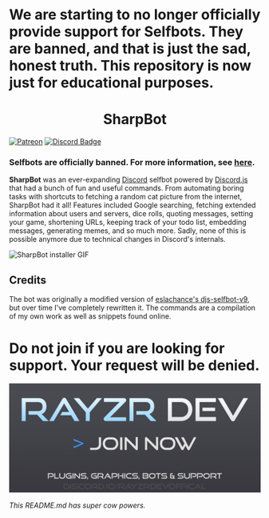 # We are starting to no longer officially provide support for Selfbots. They are banned, and that is just the sad, honest truth. This repository is now just for educational purposes.

<h1 align="center">SharpBot</h1>

[![Patreon](http://ionicabizau.github.io/badges/patreon.svg)](https://patreon.com/Rayzr522)
[![Discord Badge](https://discordapp.com/api/guilds/282207139752050688/embed.png)](https://discord.io/rayzrdevofficial)

### Selfbots are officially banned. For more information, see [here](https://github.com/RayzrDev/SharpBot/issues/116#issuecomment-335036210).

**SharpBot** was an ever-expanding [Discord](http://discordapp.com) selfbot powered by [Discord.js](https://discord.js.org/#/) that had a bunch of fun and useful commands. From automating boring tasks with shortcuts to fetching a random cat picture from the internet, SharpBot had it all! Features included Google searching, fetching extended information about users and servers, dice rolls, quoting messages, setting your game, shortening URLs, keeping track of your todo list, embedding messages, generating memes, and so much more. Sadly, none of this is possible anymore due to technical changes in Discord's internals.

![SharpBot installer GIF](res/sharpbot.gif)

## Credits
The bot was originally a modified version of [eslachance's djs-selfbot-v9](https://github.com/eslachance/djs-selfbot-v9), but over time I've completely rewritten it. The commands are a compilation of my own work as well as snippets found online.

# Do not join if you are looking for support. Your request will be denied.
[![Discord Badge](https://github.com/Rayzr522/ProjectResources/raw/master/RayzrDev/badge-small.png)](https://discord.io/rayzrdevofficial)

*This README.md has super cow powers.*
